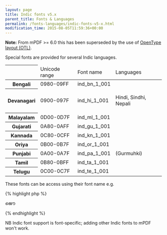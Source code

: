 ```yaml
---
layout: page
title: Indic fonts v5.x
parent_title: Fonts & Languages
permalink: /fonts-languages/indic-fonts-v5-x.html
modification_time: 2015-08-05T11:59:36+00:00
---
```




<div class="alert alert-info" role="alert"><strong>Note:</strong> From mPDF &gt;= 6.0 this has been superseded by the use of <a href="{{ "/fonts-languages/opentype-layout-otl.html" | prepend: site.baseurl }}">OpenType layout (OTL)</a>.</div>
<p>Special fonts are provided for several Indic languages.</p>
<table class="table"> <thead>
<tr> <th>&nbsp;</th>
<td>Unicode range</td>
<td>Font name

</td>
<td>Languages</td>
</tr>
</thead> <tbody>
<tr class="oddrow"> <th>Bengali</th>
<td>0980-09FF</td>
<td>ind_bn_1_001</td>
<td>&nbsp;</td>
</tr>
<tr class="evenrow"> <th>Devanagari</th>
<td>0900-097F</td>
<td>ind_hi_1_001</td>
<td>
<p>Hindi, Sindhi, Nepali</p>
</td>
</tr>
<tr class="oddrow"> <th>Malayalam</th>
<td>0D00-0D7F</td>
<td>ind_ml_1_001</td>
<td>&nbsp;</td>
</tr>
<tr class="evenrow"> <th>Gujarati</th>
<td>0A80-0AFF</td>
<td>ind_gu_1_001</td>
<td>&nbsp;</td>
</tr>
<tr class="oddrow"> <th>Kannada</th>
<td>0C80-0CFF</td>
<td>ind_kn_1_001</td>
<td>&nbsp;</td>
</tr>
<tr class="evenrow"> <th>Oriya</th>
<td>0B00-0B7F</td>
<td>ind_or_1_001</td>
<td>&nbsp;</td>
</tr>
<tr class="oddrow"> <th>Punjabi</th>
<td>0A00-0A7F</td>
<td>ind_pa_1_001</td>
<td>(Gurmuhki)</td>
</tr>
<tr class="evenrow"> <th>Tamil</th>
<td>0B80-0BFF</td>
<td>ind_ta_1_001</td>
<td>&nbsp;</td>
</tr>
<tr class="oddrow"> <th>Telugu</th>
<td>0C00-0C7F</td>
<td>ind_te_1_001</td>
<td>&nbsp;</td>
</tr>
</tbody> </table>
<p>These fonts can be access using their font name e.g.</p>

{% highlight php %}
<p style-"font-family: ind_ml_1_001;">ജൌ</p>
{% endhighlight %}

<p>NB Indic font support is font-specific; adding other Indic fonts to mPDF won't work.</p>
